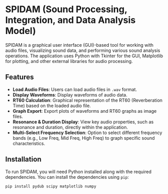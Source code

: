 # SPIDAM (Sound Processing, Integration, and Data Analysis Model)

SPIDAM is a graphical user interface (GUI)-based tool for working with audio files, visualizing sound data, and performing various sound analysis operations. The application uses Python with Tkinter for the GUI, Matplotlib for plotting, and other external libraries for audio processing.

## Features

- **Load Audio Files**: Users can load audio files in `.wav` format.
- **Display Waveforms**: Display waveforms of audio data.
- **RT60 Calculation**: Graphical representation of the RT60 (Reverberation Time) based on the loaded audio file.
- **Graph Export**: Export plots of waveforms and RT60 graphs as image files.
- **Resonance & Duration Display**: View key audio properties, such as resonance and duration, directly within the application.
- **Multi-Select Frequency Selection**: Option to select different frequency bands (e.g., Low Freq, Mid Freq, High Freq) to graph specific sound characteristics.

## Installation

To run SPIDAM, you will need Python installed along with the required dependencies. You can install the dependencies using `pip`:

```bash
pip install pydub scipy matplotlib numpy
